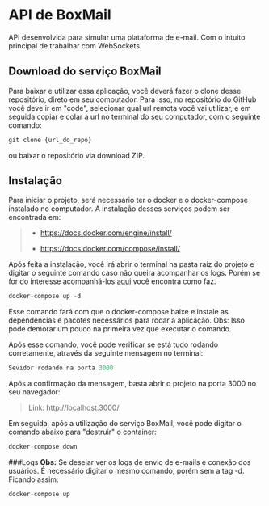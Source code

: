 # API de BoxMail

API desenvolvida para simular uma plataforma de e-mail. Com o intuito principal de trabalhar com WebSockets.

## Download do serviço BoxMail

Para baixar e utilizar essa aplicação, você deverá fazer o clone desse repositório, direto em seu computador. Para isso, no repositório do GitHub você deve ir em "code", selecionar qual url remota você vai utilizar, e em seguida copiar e colar a url no terminal do seu computador, com o seguinte comando:
 
~~~javascript
git clone {url_do_repo}
~~~ 
ou baixar o repositório via download ZIP. 
## Instalação

Para iniciar o projeto, será necessário ter o docker e o docker-compose instalado no computador. A instalação desses serviços podem ser encontrada em: 
> * https://docs.docker.com/engine/install/
> 
> * https://docs.docker.com/compose/install/

Após feita a instalação, você irá abrir o terminal na pasta raíz do projeto e digitar o seguinte comando caso não queira acompanhar os logs. Porém se for do interesse acompanhá-los [aqui](###Logs) você encontra como faz.

~~~javascript
docker-compose up -d
~~~
Esse comando fará com que o docker-compose baixe e instale as dependências e pacotes necessários para rodar a aplicação. Obs: Isso pode demorar um pouco na primeira vez que executar o comando.


Após esse comando, você pode verificar se está tudo rodando corretamente, através da seguinte mensagem no terminal:

~~~javascript
Sevidor rodando na porta 3000
~~~

Após a confirmação da mensagem, basta abrir o projeto na porta 3000 no seu navegador:

> Link: http://localhost:3000/

Em seguida, após a utilização do serviço BoxMail, você pode digitar o comando abaixo para "destruir" o container:

~~~javascript
docker-compose down
~~~

###Logs
**Obs:** Se desejar ver os logs de envio de e-mails e conexão dos usuários. É necessário digitar o mesmo comando, porém sem a tag -d. Ficando assim:

~~~javascript
docker-compose up 
~~~

